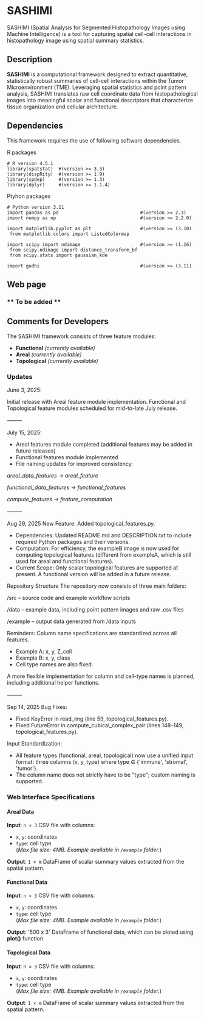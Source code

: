 # SASHIMI
SASHIMI (Spatial Analysis for Segmented Histopathology Images using Machine Intelligence) is a tool for capturing spatial cell-cell interactions in histopathology image using spatial summary statistics.

## Description
**SASHIMI** is a computational framework designed to extract quantitative, statistically robust summaries of cell-cell interactions within the Tumor Microenvironment (TME). Leveraging spatial statistics and point pattern analysis, SASHIMI translates raw cell coordinate data from histopathological images into meaningful scalar and functional descriptors that characterize tissue organization and cellular architecture.

## Dependencies
This framework requires the use of following software dependencies. 

R packages
```{r}
# R version 4.5.1
library(spatstat)  #(version >= 3.3)
library(dispRity)  #(version >= 1.9)
library(spdep)     #(version >= 1.3)
library(dplyr)     #(version >= 1.1.4)
```

Ptyhon packages
```{python}
# Python version 3.11
import pandas as pd                              #(version >= 2.3)
import numpy as np                               #(version >= 2.2.0)

import matplotlib.pyplot as plt                  #(version >= (3.10)
 from matplotlib.colors import ListedColormap

import scipy import ndimage                      #(version >= (1.16)
 from scipy.ndimage import distance_transform_bf
 from scipy.stats import gaussian_kde

import gudhi                                     #(version >= (3.11)

```
## Web page
### ** To be added ** 

## Comments for Developers

The SASHIMI framework consists of three feature modules:

- **Functional** *(currently available)*
- **Areal** *(currently available)*
- **Topological** *(currently available)*

### Updates
June 3, 2025: 

Initial release with Areal feature module implementation. Functional and Topological feature modules scheduled for mid-to-late July release.

⸻

July 15, 2025:

- Areal features module completed (additional features may be added in future releases)
- Functional features module implemented
- File naming updates for improved consistency:

 *areal_data_features → areal_feature*
 
 *functional_data_features → functional_features*
 
 *compute_features → feature_computation* 
 
⸻

Aug 29, 2025
New Feature: Added topological_features.py.
- Dependencies: Updated README.md and DESCRIPTION.txt to include required Python packages and their versions.
- Computation: For efficiency, the exampleB image is now used for computing topological features (different from exampleA, which is still used for areal and functional features).
- Current Scope: Only scalar topological features are supported at present. A functional version will be added in a future release.

Repository Structure
The repository now consists of three main folders:

/src – source code and example workflow scripts

/data – example data, including point pattern images and raw .csv files

/example – output data generated from /data inputs

Reminders:
Column name specifications are standardized across all features.
- Example A: x, y, Z_cell
- Example B: x, y, class
- Cell type names are also fixed.
  
A more flexible implementation for column and cell-type names is planned, including additional helper functions.

⸻

Sep 14, 2025
Bug Fixes:
- Fixed KeyError in read_img (line 59, topological_features.py).
- Fixed FutureError in compute_cubical_complex_pair (lines 148–149, topological_features.py).

Input Standardization:
- All feature types (functional, areal, topological) now use a unified input format: three columns (x, y, type) where type ∈ {'immune', 'stromal', 'tumor'}.
- The column name does not strictly have to be "type"; custom naming is supported.
 
### Web Interface Specifications

#### Areal Data  
**Input**: `n × 3` CSV file with columns:
- `x`, `y`: coordinates  
- `type`: cell type  
(*Max file size: 4MB. Example available in `/example` folder.*)

**Output**: `1 × m` DataFrame of scalar summary values extracted from the spatial pattern.


#### Functional Data  
**Input**: `n × 3` CSV file with columns:
- `x`, `y`: coordinates  
- `type`: cell type  
(*Max file size: 4MB. Example available in `/example` folder.*)

**Output**: '500 x 3' DataFrame of functional data, which can be ploted using **plot()** function.


#### Topological Data  
**Input**: `n × 3` CSV file with columns:
- `x`, `y`: coordinates  
- `type`: cell type  
(*Max file size: 4MB. Example available in `/example` folder.*)

**Output**: `1 × m` DataFrame of scalar summary values extracted from the spatial pattern.

